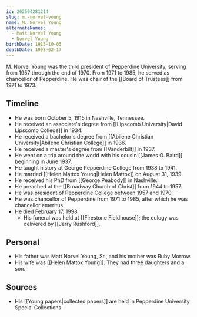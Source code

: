 ```yaml
---
id: 202504281214
slug: m.-norvel-young
name: M. Norvel Young
alternateNames:
  - Matt Norvel Young
  - Norvel Young
birthDate: 1915-10-05
deathDate: 1998-02-17
---
```

M. Norvel Young was the third president of Pepperdine University, serving from 1957 through the end of 1970. From 1971 to 1985, he served as chancellor of Pepperdine. He was chair of the [[Board of Trustees]] from 1971 to 1973.

## Timeline
- He was born October 5, 1915 in Nashville, Tennessee.
- He received an associate's degree from [[Lipscomb University|David Lipscomb College]] in 1934.
- He received a bachelor's degree from [[Abilene Christian University|Abilene Christian College]] in 1936.
- He received a master's degree from [[Vanderbilt]] in 1937.
- He went on a trip around the world with his cousin [[James O. Baird]] beginning in June 1937.
- He taught history at George Pepperdine College from 1938 to 1941.
- He married [[Helen Mattox Young|Helen Mattox]] on August 31, 1939.
- He received his PhD from [[George Peabody]] in Nashville.
- He preached at the [[Broadway Church of Christ]] from 1944 to 1957.
- He was president of Pepperdine College between 1957 and 1970.
- He was chancellor of Pepperdine from 1971 to 1985, after which he was chancellor emeritus.
- He died February 17, 1998.
	- His funeral was held at [[Firestone Fieldhouse]]; the eulogy was delivered by [[Jerry Rushford]].

## Personal
- His father was Matt Norvel Young, Sr., and his mother was Ruby Morrow.
- His wife was [[Helen Mattox Young]]. They had three daughters and a son.

## Sources
- His [[Young papers|collected papers]] are held in Pepperdine University Special Collections.